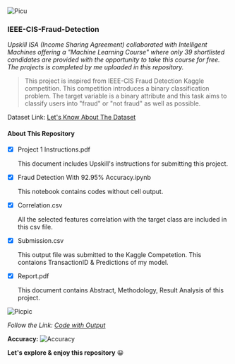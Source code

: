 ![Picu](https://user-images.githubusercontent.com/38761302/122346719-18d51480-cf6b-11eb-8eb8-fcab26f631bd.png)

### IEEE-CIS-Fraud-Detection

*Upskill ISA (Income Sharing Agreement) collaborated with Intelligent Machines offering a "Machine Learning Course" where only 39 shortlisted candidates are provided with the opportunity to take this course for free. The projects is completed by me uploaded in this repository.*

> This project is inspired from IEEE-CIS Fraud Detection Kaggle competition. This competition introduces a binary classification problem. The target variable is a binary attribute and this task aims to classify users into "fraud" or "not fraud" as well as possible.

Dataset Link: [Let's Know About The Dataset](https://www.kaggle.com/c/ieee-fraud-detection/data)

#### About This Repository

- [x] Project 1 Instructions.pdf
      
    This document includes Upskill's instructions for submitting this project.

- [x] Fraud Detection With 92.95% Accuracy.ipynb
      
    This notebook contains codes without cell output.
      
- [x] Correlation.csv

    All the selected features correlation with the target class are included in this csv file.
      
- [x] Submission.csv

    This output file was submitted to the Kaggle Competetion. This contaions TransactionID & Predictions of my model.
      
- [x] Report.pdf
      
    This document contains Abstract, Methodology, Result Analysis of this project.
      
![Picpic](https://user-images.githubusercontent.com/38761302/122348218-c0067b80-cf6c-11eb-953d-e3d32517fd15.png)

*Follow the Link: [Code with Output](https://www.kaggle.com/lima21bd/fraud-detection-with-92-95-accuracy)*

**Accuracy:** ![Accuracy](https://user-images.githubusercontent.com/38761302/122349651-42dc0600-cf6e-11eb-830f-c43dab8f7f70.png)

**Let's explore & enjoy this repository** :grinning:
